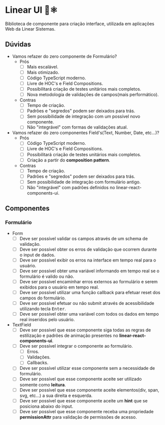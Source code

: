 # Linear UI 🔴⚛️

Biblioteca de componente para criação interface, utilizada em aplicações Web da Linear Sistemas.

## Dúvidas

- Vamos refazer do zero componente de Formulário?
  - Prós
    - [ ] Mais escalável.
    - [ ] Mais otimizado.
    - [ ] Código TypeScript moderno.
    - [ ] Livre de HOC's e Field Compositions.
    - [ ] Possibilitará criação de testes unitários mais completos.
    - [ ] Nova metodologia de validações de campos(mais performático).
  - Contras
    - [ ] Tempo de criação.
    - [ ] Padrões e "segredos" podem ser deixados para trás.
    - [ ] Sem possibilidade de integração com um possível novo componente.
    - [ ] Não "integrável" com formas de validações atual.
- Vamos refazer do zero componentes Field's(Text, Number, Date, etc...)?
  - Prós
    - [ ] Código TypeScript moderno.
    - [ ] Livre de HOC's e Field Compositions.
    - [ ] Possibilitará criação de testes unitários mais completos.
    - [ ] Criação a partir do **composition pattern**.
  - Contras
    - [ ] Tempo de criação.
    - [ ] Padrões e "segredos" podem ser deixados para trás.
    - [ ] Sem possibilidade de integração com formulário antigo.
    - [ ] Não "integrável" com padrões definidos no linear-react-components-ui.

## Componentes

### Formulário

- Form
  - [ ] Deve ser possível validar os campos através de um schema de validação.
  - [ ] Deve ser possível obter os erros de validação que ocorrem durante o input de dados.
  - [ ] Deve ser possível exibir os erros na interface em tempo real para o usuário.
  - [ ] Deve ser possível obter uma variável informando em tempo real se o formulário é valido ou não.
  - [ ] Deve ser possível encaminhar erros externos ao formulário e serem exibidos para o usuário em tempo real.
  - [ ] Deve ser possível utilizar uma função callback para efetuar reset dos campos do formulário.
  - [ ] Deve ser possível efetuar ou não submit através de acessibilidade utilizando tecla <kbd>Enter</kbd>.
  - [ ] Deve ser possível obter uma variável com todos os dados em tempo real inseridos pelo usuário.
- TextField
  - [ ] Deve ser possível que esse componente siga todas as regras de estilização e padrões de animação presentes no **linear-react-components-ui**.
  - [ ] Deve ser possível integrar o componente ao formulário.
    - [ ] Erros.
    - [ ] Validações.
    - [ ] Callbacks.
  - [ ] Deve ser possível utilizar esse componente sem a necessidade de formulário.
  - [ ] Deve ser possível que esse componente aceite ser utilizado somente como **leitura**.
  - [ ] Deve ser possível que esse componente aceite elementos(div, span, svg, etc...) a sua direita e esquerda.
  - [ ] Deve ser possível que esse componente aceite um **hint** que se posiciona abaixo do input.
  - [ ] Deve ser possível que esse componente receba uma propriedade **permissionAttr** para validação de permissões de acesso.
